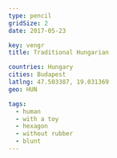 ```yaml
---
type: pencil
gridSize: 2
date: 2017-05-23

key: vengr
title: Traditional Hungarian

countries: Hungary
cities: Budapest
latlng: 47.503387, 19.031369
geo: HUN

tags:
  - human
  - with a toy
  - hexagon
  - without rubber
  - blunt
---
```


